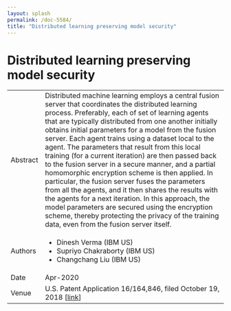 ```yaml
---
layout: splash
permalink: /doc-5584/
title: "Distributed learning preserving model security"
---
```


# Distributed learning preserving model security

<table>
    <tbody>
    <tr>
        <td>Abstract</td>
        <td>Distributed machine learning employs a central fusion server that coordinates the distributed learning process. Preferably, each of set of learning agents that are typically distributed from one another initially obtains initial parameters for a model from the fusion server. Each agent trains using a dataset local to the agent. The parameters that result from this local training (for a current iteration) are then passed back to the fusion server in a secure manner, and a partial homomorphic encryption scheme is then applied. In particular, the fusion server fuses the parameters from all the agents, and it then shares the results with the agents for a next iteration. In this approach, the model parameters are secured using the encryption scheme, thereby protecting the privacy of the training data, even from the fusion server itself.</td>
    </tr>
    <tr>
        <td>Authors</td>
        <td>
            <ul>
                <li>Dinesh Verma (IBM US)</li>
                <li>Supriyo Chakraborty (IBM US)</li>
                <li>Changchang Liu (IBM US)</li>
            </ul>
        </td>
    </tr>
    <tr>
        <td>Date</td>
        <td>Apr-2020</td>
    </tr>
    <tr>
        <td>Venue</td>
        <td>U.S. Patent Application 16/164,846, filed October 19, 2018 [<a href="https://patents.google.com/patent/US20200125739A1/en">link</a>]</td>
    </tr>
    </tbody>
</table>
